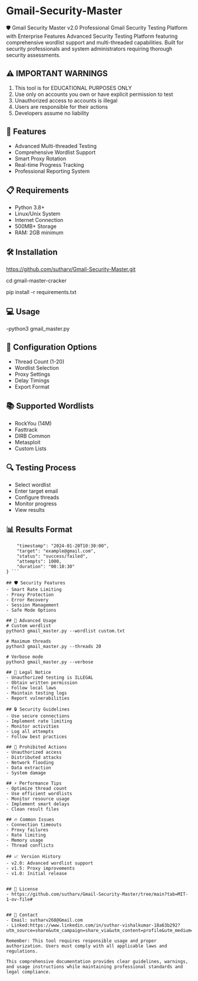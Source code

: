 # Gmail-Security-Master
🛡️ Gmail Security Master v2.0  Professional Gmail Security Testing Platform with Enterprise Features  Advanced Security Testing Platform featuring comprehensive wordlist support and multi-threaded capabilities. Built for security professionals and system administrators requiring thorough security assessments.

## ⚠️ IMPORTANT WARNINGS
1. This tool is for EDUCATIONAL PURPOSES ONLY
2. Use only on accounts you own or have explicit permission to test
3. Unauthorized access to accounts is illegal
4. Users are responsible for their actions
5. Developers assume no liability

## 🚀 Features
- Advanced Multi-threaded Testing
- Comprehensive Wordlist Support
- Smart Proxy Rotation
- Real-time Progress Tracking
- Professional Reporting System

## 📋 Requirements
- Python 3.8+
- Linux/Unix System
- Internet Connection
- 500MB+ Storage
- RAM: 2GB minimum

## 🛠️ Installation
https://github.com/sutharv/Gmail-Security-Master.git

cd gmail-master-cracker

pip install -r requirements.txt


 ## 💻 Usage
-python3 gmail_master.py

## 🔧 Configuration Options
- Thread Count (1-20)
- Wordlist Selection
- Proxy Settings
- Delay Timings
- Export Format

## 📚 Supported Wordlists
- RockYou (14M)
- Fasttrack
- DIRB Common
- Metasploit
- Custom Lists

## 🔍 Testing Process
- Select wordlist
- Enter target email
- Configure threads
- Monitor progress
- View results

## 📊 Results Format
``` {
    "timestamp": "2024-01-20T10:30:00",
    "target": "example@gmail.com",
    "status": "success/failed",
    "attempts": 1000,
    "duration": "00:10:30"
} ```

## 🛡️ Security Features
- Smart Rate Limiting
- Proxy Protection
- Error Recovery
- Session Management
- Safe Mode Options

## 🌟 Advanced Usage
# Custom wordlist
python3 gmail_master.py --wordlist custom.txt

# Maximum threads
python3 gmail_master.py --threads 20

# Verbose mode
python3 gmail_master.py --verbose

## 📝 Legal Notice
- Unauthorized testing is ILLEGAL
- Obtain written permission
- Follow local laws
- Maintain testing logs
- Report vulnerabilities

## 🔒 Security Guidelines
- Use secure connections
- Implement rate limiting
- Monitor activities
- Log all attempts
- Follow best practices

## 🚫 Prohibited Actions
- Unauthorized access
- Distributed attacks
- Network flooding
- Data extraction
- System damage

## ⚡ Performance Tips
- Optimize thread count
- Use efficient wordlists
- Monitor resource usage
- Implement smart delays
- Clean result files

## 🔥 Common Issues
- Connection timeouts
- Proxy failures
- Rate limiting
- Memory usage
- Thread conflicts

## 📈 Version History
- v2.0: Advanced wordlist support
- v1.5: Proxy improvements
- v1.0: Initial release


## 📜 License
- https://github.com/sutharv/Gmail-Security-Master/tree/main?tab=MIT-1-ov-file#


## 📧 Contact
- Email: sutharv268@Gmail.com
- Linked:https://www.linkedin.com/in/suthar-vishalkumar-18a63b292?utm_source=share&utm_campaign=share_via&utm_content=profile&utm_medium=android_app

Remember: This tool requires responsible usage and proper authorization. Users must comply with all applicable laws and regulations.

This comprehensive documentation provides clear guidelines, warnings, and usage instructions while maintaining professional standards and legal compliance.


